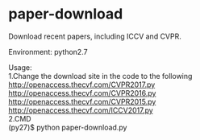 # paper-download
Download recent papers, including ICCV and CVPR.

Environment: python2.7  

Usage:   
1.Change the download site in the code to the following  
http://openaccess.thecvf.com/CVPR2017.py  
http://openaccess.thecvf.com/CVPR2016.py  
http://openaccess.thecvf.com/CVPR2015.py  
http://openaccess.thecvf.com/ICCV2017.py  
2.CMD  
(py27)$ python paper-download.py  
